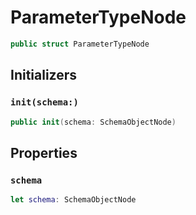 # ParameterTypeNode

``` swift
public struct ParameterTypeNode
```

## Initializers

### `init(schema:)`

``` swift
public init(schema: SchemaObjectNode)
```

## Properties

### `schema`

``` swift
let schema: SchemaObjectNode
```
